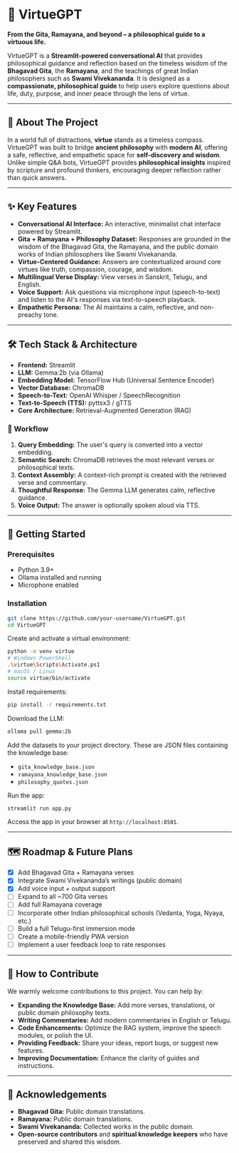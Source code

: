# 🌸 VirtueGPT

**From the Gita, Ramayana, and beyond – a philosophical guide to a virtuous life.**

VirtueGPT is a **Streamlit-powered conversational AI** that provides philosophical guidance and reflection based on the timeless wisdom of the **Bhagavad Gita**, the **Ramayana**, and the teachings of great Indian philosophers such as **Swami Vivekananda**. It is designed as a **compassionate, philosophical guide** to help users explore questions about life, duty, purpose, and inner peace through the lens of virtue.

-----

## 📖 About The Project

In a world full of distractions, **virtue** stands as a timeless compass. VirtueGPT was built to bridge **ancient philosophy** with **modern AI**, offering a safe, reflective, and empathetic space for **self-discovery and wisdom**. Unlike simple Q\&A bots, VirtueGPT provides **philosophical insights** inspired by scripture and profound thinkers, encouraging deeper reflection rather than quick answers.



-----

## ✨ Key Features

  * **Conversational AI Interface:** An interactive, minimalist chat interface powered by Streamlit.
  * **Gita + Ramayana + Philosophy Dataset:** Responses are grounded in the wisdom of the Bhagavad Gita, the Ramayana, and the public domain works of Indian philosophers like Swami Vivekananda.
  * **Virtue-Centered Guidance:** Answers are contextualized around core virtues like truth, compassion, courage, and wisdom.
  * **Multilingual Verse Display:** View verses in Sanskrit, Telugu, and English.
  * **Voice Support:** Ask questions via microphone input (speech-to-text) and listen to the AI's responses via text-to-speech playback.
  * **Empathetic Persona:** The AI maintains a calm, reflective, and non-preachy tone.

-----

## 🛠️ Tech Stack & Architecture

  * **Frontend:** Streamlit
  * **LLM:** Gemma:2b (via Ollama)
  * **Embedding Model:** TensorFlow Hub (Universal Sentence Encoder)
  * **Vector Database:** ChromaDB
  * **Speech-to-Text:** OpenAI Whisper / SpeechRecognition
  * **Text-to-Speech (TTS):** pyttsx3 / gTTS
  * **Core Architecture:** Retrieval-Augmented Generation (RAG)

### 🔎 Workflow

1.  **Query Embedding:** The user's query is converted into a vector embedding.
2.  **Semantic Search:** ChromaDB retrieves the most relevant verses or philosophical texts.
3.  **Context Assembly:** A context-rich prompt is created with the retrieved verse and commentary.
4.  **Thoughtful Response:** The Gemma LLM generates calm, reflective guidance.
5.  **Voice Output:** The answer is optionally spoken aloud via TTS.

-----

## 🚀 Getting Started

### Prerequisites

  * Python 3.9+
  * Ollama installed and running
  * Microphone enabled

### Installation

```bash
git clone https://github.com/your-username/VirtueGPT.git
cd VirtueGPT
```

Create and activate a virtual environment:

```bash
python -m venv virtue
# Windows PowerShell
.\virtue\Scripts\Activate.ps1
# macOS / Linux
source virtue/bin/activate
```

Install requirements:

```bash
pip install -r requirements.txt
```

Download the LLM:

```bash
ollama pull gemma:2b
```

Add the datasets to your project directory. These are JSON files containing the knowledge base:

  * `gita_knowledge_base.json`
  * `ramayana_knowledge_base.json`
  * `philosophy_quotes.json`

Run the app:

```bash
streamlit run app.py
```

Access the app in your browser at `http://localhost:8501`.

-----

## 🗺️ Roadmap & Future Plans

  - [x] Add Bhagavad Gita + Ramayana verses
  - [x] Integrate Swami Vivekananda’s writings (public domain)
  - [x] Add voice input + output support
  - [ ] Expand to all \~700 Gita verses
  - [ ] Add full Ramayana coverage
  - [ ] Incorporate other Indian philosophical schools (Vedanta, Yoga, Nyaya, etc.)
  - [ ] Build a full Telugu-first immersion mode
  - [ ] Create a mobile-friendly PWA version
  - [ ] Implement a user feedback loop to rate responses

-----

## 🤝 How to Contribute

We warmly welcome contributions to this project. You can help by:

  * **Expanding the Knowledge Base:** Add more verses, translations, or public domain philosophy texts.
  * **Writing Commentaries:** Add modern commentaries in English or Telugu.
  * **Code Enhancements:** Optimize the RAG system, improve the speech modules, or polish the UI.
  * **Providing Feedback:** Share your ideas, report bugs, or suggest new features.
  * **Improving Documentation:** Enhance the clarity of guides and instructions.

-----

## 🙏 Acknowledgements

  * **Bhagavad Gita:** Public domain translations.
  * **Ramayana:** Public domain translations.
  * **Swami Vivekananda:** Collected works in the public domain.
  * **Open-source contributors** and **spiritual knowledge keepers** who have preserved and shared this wisdom.
